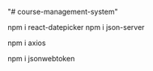 "# course-management-system"

npm i react-datepicker
npm i json-server

npm i axios

npm i jsonwebtoken

